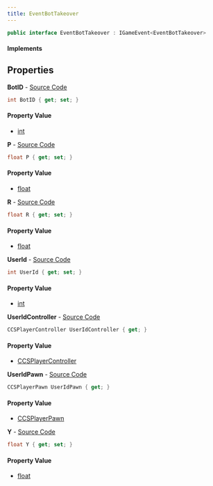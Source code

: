 ```yaml
---
title: EventBotTakeover
---
```


```csharp
public interface EventBotTakeover : IGameEvent<EventBotTakeover>
```

#### Implements

## Properties

**BotID** - [Source Code](https://github.com/swiftly-solution/swiftlys2/blob/master/managed/src/SwiftlyS2.Generated/GameEvents/Interfaces/EventBotTakeover.cs#L38)

```csharp
int BotID { get; set; }
```

#### Property Value

- [int](https://learn.microsoft.com/dotnet/api/system.int32)

**P** - [Source Code](https://github.com/swiftly-solution/swiftlys2/blob/master/managed/src/SwiftlyS2.Generated/GameEvents/Interfaces/EventBotTakeover.cs#L43)

```csharp
float P { get; set; }
```

#### Property Value

- [float](https://learn.microsoft.com/dotnet/api/system.single)

**R** - [Source Code](https://github.com/swiftly-solution/swiftlys2/blob/master/managed/src/SwiftlyS2.Generated/GameEvents/Interfaces/EventBotTakeover.cs#L53)

```csharp
float R { get; set; }
```

#### Property Value

- [float](https://learn.microsoft.com/dotnet/api/system.single)

**UserId** - [Source Code](https://github.com/swiftly-solution/swiftlys2/blob/master/managed/src/SwiftlyS2.Generated/GameEvents/Interfaces/EventBotTakeover.cs#L33)

```csharp
int UserId { get; set; }
```

#### Property Value

- [int](https://learn.microsoft.com/dotnet/api/system.int32)

**UserIdController** - [Source Code](https://github.com/swiftly-solution/swiftlys2/blob/master/managed/src/SwiftlyS2.Generated/GameEvents/Interfaces/EventBotTakeover.cs#L21)

```csharp
CCSPlayerController UserIdController { get; }
```

#### Property Value

- [CCSPlayerController](/docs/api/shared/schemadefinitions/ccsplayercontroller)

**UserIdPawn** - [Source Code](https://github.com/swiftly-solution/swiftlys2/blob/master/managed/src/SwiftlyS2.Generated/GameEvents/Interfaces/EventBotTakeover.cs#L27)

```csharp
CCSPlayerPawn UserIdPawn { get; }
```

#### Property Value

- [CCSPlayerPawn](/docs/api/shared/schemadefinitions/ccsplayerpawn)

**Y** - [Source Code](https://github.com/swiftly-solution/swiftlys2/blob/master/managed/src/SwiftlyS2.Generated/GameEvents/Interfaces/EventBotTakeover.cs#L48)

```csharp
float Y { get; set; }
```

#### Property Value

- [float](https://learn.microsoft.com/dotnet/api/system.single)

